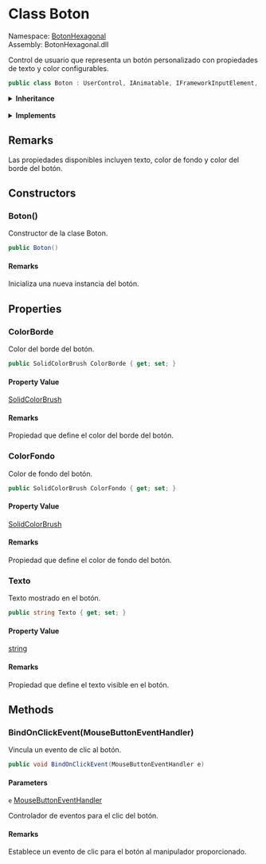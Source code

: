 # <a id="BotonHexagonal_Boton"></a> Class Boton

Namespace: [BotonHexagonal](BotonHexagonal.md)  
Assembly: BotonHexagonal.dll  

Control de usuario que representa un botón personalizado con propiedades de texto y color configurables.

```csharp
public class Boton : UserControl, IAnimatable, IFrameworkInputElement, IInputElement, ISupportInitialize, IQueryAmbient, IAddChild
```

<Details>
<Summary><strong>Inheritance</strong></Summary>

[object](https://learn.microsoft.com/dotnet/api/system.object) ← 
[DispatcherObject](https://learn.microsoft.com/dotnet/api/system.windows.threading.dispatcherobject) ← 
[DependencyObject](https://learn.microsoft.com/dotnet/api/system.windows.dependencyobject) ← 
[Visual](https://learn.microsoft.com/dotnet/api/system.windows.media.visual) ← 
[UIElement](https://learn.microsoft.com/dotnet/api/system.windows.uielement) ← 
[FrameworkElement](https://learn.microsoft.com/dotnet/api/system.windows.frameworkelement) ← 
[Control](https://learn.microsoft.com/dotnet/api/system.windows.controls.control) ← 
[ContentControl](https://learn.microsoft.com/dotnet/api/system.windows.controls.contentcontrol) ← 
[UserControl](https://learn.microsoft.com/dotnet/api/system.windows.controls.usercontrol) ← 
[Boton](BotonHexagonal.Boton.md)

</Details><br>

<Details>
<Summary><strong>Implements</strong></Summary>

[IAnimatable](https://learn.microsoft.com/dotnet/api/system.windows.media.animation.ianimatable), 
[IFrameworkInputElement](https://learn.microsoft.com/dotnet/api/system.windows.iframeworkinputelement), 
[IInputElement](https://learn.microsoft.com/dotnet/api/system.windows.iinputelement), 
[ISupportInitialize](https://learn.microsoft.com/dotnet/api/system.componentmodel.isupportinitialize), 
[IQueryAmbient](https://learn.microsoft.com/dotnet/api/system.windows.markup.iqueryambient), 
[IAddChild](https://learn.microsoft.com/dotnet/api/system.windows.markup.iaddchild)

</Details>

## Remarks

Las propiedades disponibles incluyen texto, color de fondo y color del borde del botón.

## Constructors

### <a id="BotonHexagonal_Boton__ctor"></a> Boton\(\)

Constructor de la clase Boton.

```csharp
public Boton()
```

#### Remarks

Inicializa una nueva instancia del botón.

## Properties

### <a id="BotonHexagonal_Boton_ColorBorde"></a> ColorBorde

Color del borde del botón.

```csharp
public SolidColorBrush ColorBorde { get; set; }
```

#### Property Value

 [SolidColorBrush](https://learn.microsoft.com/dotnet/api/system.windows.media.solidcolorbrush)

#### Remarks

Propiedad que define el color del borde del botón.

### <a id="BotonHexagonal_Boton_ColorFondo"></a> ColorFondo

Color de fondo del botón.

```csharp
public SolidColorBrush ColorFondo { get; set; }
```

#### Property Value

 [SolidColorBrush](https://learn.microsoft.com/dotnet/api/system.windows.media.solidcolorbrush)

#### Remarks

Propiedad que define el color de fondo del botón.

### <a id="BotonHexagonal_Boton_Texto"></a> Texto

Texto mostrado en el botón.

```csharp
public string Texto { get; set; }
```

#### Property Value

 [string](https://learn.microsoft.com/dotnet/api/system.string)

#### Remarks

Propiedad que define el texto visible en el botón.

## Methods

### <a id="BotonHexagonal_Boton_BindOnClickEvent_System_Windows_Input_MouseButtonEventHandler_"></a> BindOnClickEvent\(MouseButtonEventHandler\)

Vincula un evento de clic al botón.

```csharp
public void BindOnClickEvent(MouseButtonEventHandler e)
```

#### Parameters

`e` [MouseButtonEventHandler](https://learn.microsoft.com/dotnet/api/system.windows.input.mousebuttoneventhandler)

Controlador de eventos para el clic del botón.

#### Remarks

Establece un evento de clic para el botón al manipulador proporcionado.

